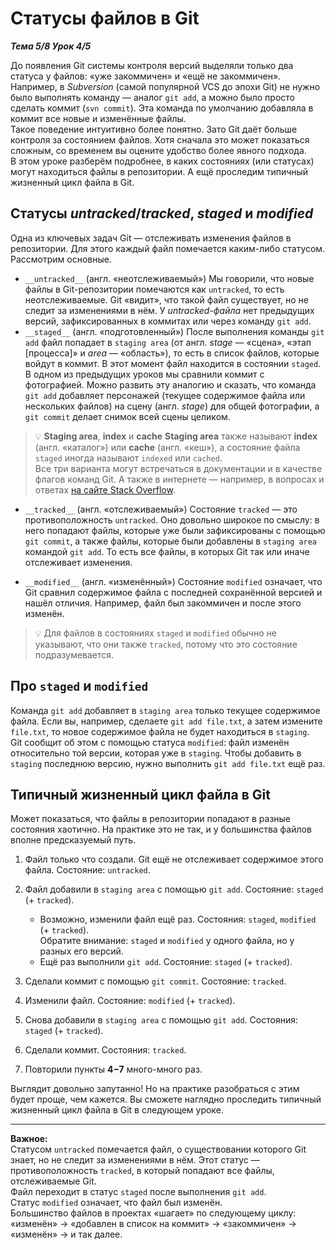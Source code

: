# Статусы файлов в Git  

__*Тема 5/8 Урок 4/5*__  

До появления Git системы контроля версий выделяли только два статуса у файлов: «уже закоммичен» и «ещё не закоммичен». Например, в *Subversion* (самой популярной VCS до эпохи Git) не нужно было выполнять команду — аналог `git add`, а можно было просто сделать коммит (`svn commit`). Эта команда по умолчанию добавляла в коммит все новые и изменённые файлы.  
Такое поведение интуитивно более понятно. Зато Git даёт больше контроля за состоянием файлов. Хотя сначала это может показаться сложным, со временем вы оцените удобство более явного подхода.  
В этом уроке разберём подробнее, в каких состояниях (или статусах) могут находиться файлы в репозитории. А ещё проследим типичный жизненный цикл файла в Git.  

## Статусы *untracked*/*tracked*, *staged* и *modified*  

Одна из ключевых задач Git — отслеживать изменения файлов в репозитории. Для этого каждый файл помечается каким-либо статусом. Рассмотрим основные.  

- `__untracked__` (англ. «неотслеживаемый»)
  Мы говорили, что новые файлы в Git-репозитории помечаются как `untracked`, то есть неотслеживаемые. Git «видит», что такой файл существует, но не следит за изменениями в нём. У *untracked-файла* нет предыдущих версий, зафиксированных в коммитах или через команду `git add`.  
- `__staged__` (англ. «подготовленный»)
  После выполнения команды `git add` файл попадает в `staging area` (от англ. *stage* — «сцена», «этап [процесса]» и *area* — «область»), то есть в список файлов, которые войдут в коммит. В этот момент файл находится в состоянии `staged`.  
  В одном из предыдущих уроков мы сравнили коммит с фотографией. Можно развить эту аналогию и сказать, что команда `git add` добавляет персонажей (текущее содержимое файла или нескольких файлов) на сцену (англ. *stage*) для общей фотографии, а `git commit` делает снимок всей сцены целиком.  

> 💡 __Staging area__, __index__ и __cache__
__Staging area__ также называют __index__ (англ. «каталог») или __cache__ (англ. «кеш»), а состояние файла `staged` иногда называют `indexed` или `cached`.  
Все три варианта могут встречаться в документации и в качестве флагов команд Git. А также в интернете — например, в вопросах и ответах [на сайте Stack Overflow](https://stackoverflow.com/).  

- `__tracked__` (англ. «отслеживаемый»)
Состояние `tracked` — это противоположность `untracked`. Оно довольно широкое по смыслу: в него попадают файлы, которые уже были зафиксированы с помощью `git commit`, а также файлы, которые были добавлены в `staging area` командой `git add`. То есть все файлы, в которых Git так или иначе отслеживает изменения.  

- `__modified__` (англ. «изменённый»)
Состояние `modified` означает, что Git сравнил содержимое файла с последней сохранённой версией и нашёл отличия. Например, файл был закоммичен и после этого изменён.  

> 💡 Для файлов в состояниях `staged` и `modified` обычно не указывают, что они также `tracked`, потому что это состояние подразумевается.  

## Про `staged` и `modified`  

Команда `git add` добавляет в `staging area` только текущее содержимое файла. Если вы, например, сделаете `git add file.txt`, а затем измените `file.txt`, то новое содержимое файла не будет находиться в `staging`.  
Git сообщит об этом с помощью статуса `modified`: файл изменён относительно той версии, которая уже в `staging`. Чтобы добавить в `staging` последнюю версию, нужно выполнить `git add file.txt` ещё раз.  

## Типичный жизненный цикл файла в Git  

Может показаться, что файлы в репозитории попадают в разные состояния хаотично. На практике это не так, и у большинства файлов вполне предсказуемый путь.  

1. Файл только что создали. Git ещё не отслеживает содержимое этого файла. Состояние: `untracked`.  
2. Файл добавили в `staging area` с помощью `git add`. Состояние: `staged` (+ `tracked`).  

    - Возможно, изменили файл ещё раз. Состояния: `staged`, `modified` (+ `tracked`).  
    Обратите внимание: `staged` и `modified` у одного файла, но у разных его версий.  
    - Ещё раз выполнили `git add`. Состояние: `staged` (+ `tracked`).  

3. Сделали коммит с помощью `git commit`. Состояние: `tracked`.  
4. Изменили файл. Состояние: `modified` (+ `tracked`).  
5. Снова добавили в `staging area` с помощью `git add`. Состояния: `staged` (+ `tracked`).  
6. Сделали коммит. Состояния: `tracked`.
7. Повторили пункты __4−7__ много-много раз.  

Выглядит довольно запутанно! Но на практике разобраться с этим будет проще, чем кажется. Вы сможете наглядно проследить типичный жизненный цикл файла в Git в следующем уроке.

---
__Важное:__  
Статусом `untracked` помечается файл, о существовании которого Git знает, но не следит за изменениями в нём. Этот статус — противоположность `tracked`, в который попадают все файлы, отслеживаемые Git.  
Файл переходит в статус `staged` после выполнения `git add`.  
Статус `modified` означает, что файл был изменён.  
Большинство файлов в проектах «шагает» по следующему циклу: «изменён» → «добавлен в список на коммит» → «закоммичен» → «изменён» → и так далее.  
